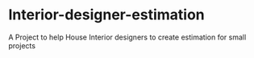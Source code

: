 # Interior-designer-estimation
A Project to help House Interior designers to create estimation for small projects
